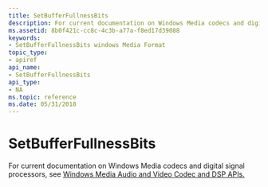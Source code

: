 ```yaml
---
title: SetBufferFullnessBits
description: For current documentation on Windows Media codecs and digital signal processors, see Windows Media Audio and Video Codec and DSP APIs.
ms.assetid: 8b0f421c-cc8c-4c3b-a77a-f8ed17d39088
keywords:
- SetBufferFullnessBits windows Media Format
topic_type:
- apiref
api_name:
- SetBufferFullnessBits
api_type:
- NA
ms.topic: reference
ms.date: 05/31/2018
---
```


# SetBufferFullnessBits

For current documentation on Windows Media codecs and digital signal processors, see [Windows Media Audio and Video Codec and DSP APIs.](/previous-versions//dd464626(v=vs.85))

 

 